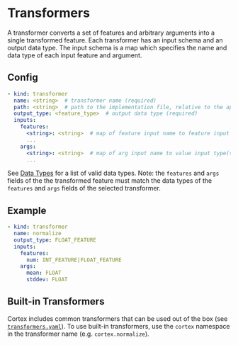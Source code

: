 # Transformers

A transformer converts a set of features and arbitrary arguments into a single transformed feature. Each transformer has an input schema and an output data type. The input schema is a map which specifies the name and data type of each input feature and argument.

## Config

```yaml
- kind: transformer
  name: <string>  # transformer name (required)
  path: <string>  # path to the implementation file, relative to the application root (default: implementations/transformers/<name>.py)
  output_type: <feature_type>  # output data type (required)
  inputs:
    features:
      <string>: <string>  # map of feature input name to feature input type(s) (required)
      ...
    args:
      <string>: <string>  # map of arg input name to value input type(s) (optional)
      ...
```

See [Data Types](datatypes.md) for a list of valid data types. Note: the `features` and `args` fields of the the transformed feature must match the data types of the `features` and `args` fields of the selected transformer.

## Example

```yaml
- kind: transformer
  name: normalize
  output_type: FLOAT_FEATURE
  inputs:
    features:
      num: INT_FEATURE|FLOAT_FEATURE
    args:
      mean: FLOAT
      stddev: FLOAT
```

## Built-in Transformers

Cortex includes common transformers that can be used out of the box (see [`transformers.yaml`](../../../pkg/transformers/transformers.yaml)). To use built-in transformers, use the `cortex` namespace in the transformer name (e.g. `cortex.normalize`).
